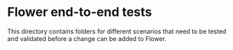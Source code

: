 # Flower end-to-end tests

This directory contains folders for different scenarios that need to be tested and validated before a change can be added to Flower.
